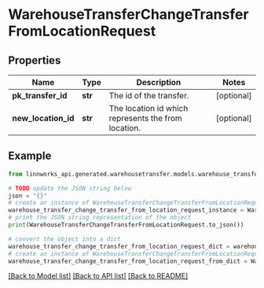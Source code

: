 # WarehouseTransferChangeTransferFromLocationRequest


## Properties

Name | Type | Description | Notes
------------ | ------------- | ------------- | -------------
**pk_transfer_id** | **str** | The id of the transfer. | [optional] 
**new_location_id** | **str** | The location id which represents the from location. | [optional] 

## Example

```python
from linnworks_api.generated.warehousetransfer.models.warehouse_transfer_change_transfer_from_location_request import WarehouseTransferChangeTransferFromLocationRequest

# TODO update the JSON string below
json = "{}"
# create an instance of WarehouseTransferChangeTransferFromLocationRequest from a JSON string
warehouse_transfer_change_transfer_from_location_request_instance = WarehouseTransferChangeTransferFromLocationRequest.from_json(json)
# print the JSON string representation of the object
print(WarehouseTransferChangeTransferFromLocationRequest.to_json())

# convert the object into a dict
warehouse_transfer_change_transfer_from_location_request_dict = warehouse_transfer_change_transfer_from_location_request_instance.to_dict()
# create an instance of WarehouseTransferChangeTransferFromLocationRequest from a dict
warehouse_transfer_change_transfer_from_location_request_from_dict = WarehouseTransferChangeTransferFromLocationRequest.from_dict(warehouse_transfer_change_transfer_from_location_request_dict)
```
[[Back to Model list]](../README.md#documentation-for-models) [[Back to API list]](../README.md#documentation-for-api-endpoints) [[Back to README]](../README.md)



